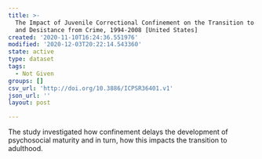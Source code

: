 ```yaml
---
title: >-
  The Impact of Juvenile Correctional Confinement on the Transition to Adulthood
  and Desistance from Crime, 1994-2008 [United States]
created: '2020-11-10T16:24:36.551976'
modified: '2020-12-03T20:22:14.543360'
state: active
type: dataset
tags:
  - Not Given
groups: []
csv_url: 'http://doi.org/10.3886/ICPSR36401.v1'
json_url: ''
layout: post

---
```

The study investigated how confinement delays the development of psychosocial maturity and in turn, how this impacts the transition to adulthood.
